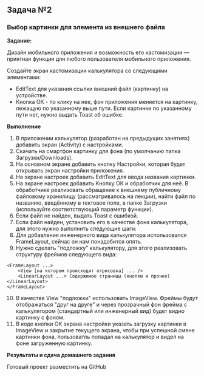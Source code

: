 ## Задача №2
### Выбор картинки для элемента из внешнего файла 


**Задание:**

Дизайн мобильного приложения и возможность его кастомизации — приятная функция для любого пользователя мобильного приложения. 


Создайте экран кастомизации калькулятора со следующими элементами: 

* EditText для указания ссылки внешний файл (картинку) на устройстве. 
* Кнопка ОК - по клику на нее, фон приложения меняется на картинку, лежащую по указанному выше пути. Если картинки по указанному пути нет, нужно выдать Toast об ошибке. 


**Выполнение**

1. В приложении калькулятор (разработан на предыдущих занятиях) добавить экран (Activity) с настройками.
2. Скачать на смартфон картинку для фона (по умолчанию папка Загрузки/Downloads).
3. На основном экране добавить кнопку Настройки, которая будет открывать экран настройки приложения.
4. На экране настроек добавить EditText для ввода названия картинки.
5. На экране настроек добавить Кнопку ОК и обработчик для неё. В обработчике реализовать обращение к внешнему публичному файловому хранилищу (рассматривалось на лекции), найти файл по названию, введённому в тектовое поле, в папке Загрузки (используйте соответствующий параметр функции).
6. Если файл не найден, выдать Toast с ошибкой.
7. Если файл найден, установить его в качестве фона калькулятора, для этого нужно выполнить следующие шаги:
8. Для добавления инженерного вида калькулятора использовался FrameLayout, сейчас он нам понадобится опять.
9. Нужно сделать "подложку" калькулятору, для этого реализовать структуру фреймов следующего вида:
```
<FrameLayout ...>
    <View [на котором происходит отрисовка] ... />
    <LinearLayout ...> Содержимое страницы (кнопки и прочее) </LinearLayout> 
</FrameLayout>
```
10. В качестве View "подложки" использовать ImageView. Фреймы будут отображаться "друг на друге" и через прозрачный фон фрейма с калькулятором (стандартный или инженерный вид) будет видно картинку с фоном. 
10. В коде кнопки ОК экрана настройки указать загрузку картинки в ImageView и закрытие текущего экрана, чтобы при успешной смене картинки фона, пользоватль попадал на калькулятор и видел на фоне загруженную картинку.



**Результаты и сдача домашнего задания**

Готовый проект разместить на GitHub

